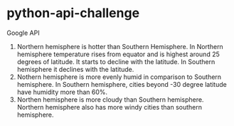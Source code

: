 # python-api-challenge
Google API
1. Northern hemisphere is hotter than Southern Hemisphere. In Northern hemisphere temperature rises from equator and is highest around 25 degrees of latitude. It starts to decline with the latitude. In Southern hemisphere it declines with the latitude.
2. Nothern hemisphere is more evenly humid in comparison to Southern hemisphere. In Southern hemisphere, cities beyond -30 degree latitude have humidity more than 60%.
3. Northen hemisphere is more cloudy than Southern hemisphere. Northern hemisphere also has more windy cities than southern hemisphere.
